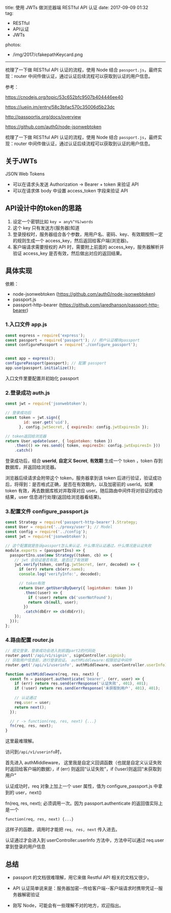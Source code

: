 title: 使用 JWTs 做浏览器端 RESTful API 认证
date: 2017-09-09 01:32  
tag:
 - RESTful
 - API认证
 - JWTs

photos:
 - /img/2017/cfakepathKeycard.png 
---

梳理了一下做 RESTful API 认证的流程，使用 Node 结合 `passport.js`，最终实现：router 中间件做认证，通过认证后续流程可以获取到认证的用户信息。

<!--more-->

参考：

https://cnodejs.org/topic/53c652bfc9507b404446ee40

https://juejin.im/entry/58c3bfac570c35006d5b23dc

http://passportjs.org/docs/overview

https://github.com/auth0/node-jsonwebtoken

梳理了一下做 RESTful API 认证的流程，使用 Node 结合 `passport.js`，最终实现：router 中间件做认证，通过认证后续流程可以获取到认证的用户信息。
## 关于JWTs
JSON Web Tokens

- 可以在请求头发送 Authorization -> Bearer  + token 来验证 API
- 可以在请求体 body 中设置 access_token 字段来验证 API

## API设计中的token的思路
1. 设定一个密钥比如 `key = any%^Y&)words`
2. 这个 key 只有发送方(服务器)知道
3. 登录授权时，服务器组合各个参数，用用户名、密码、key、有效期按照一定的规则生成一个 access_key，然后返回给客户端(浏览器)。
4. 客户端请求需要授权的 API 时，需要附上前面的 access_key，服务器解析并验证 access_key 是否有效，然后做出对应的返回结果。

## 具体实现
依赖：

- node-jsonwebtoken (https://github.com/auth0/node-jsonwebtoken)
- passport.js
- passport-http-bearer (https://github.com/jaredhanson/passport-http-bearer)

### 1.入口文件 app.js
```js
const express = require('express');
const passport = require('passport'); // 用户认证模块passport
const configurePassport = require('./configure_passport');


const app = express();
configurePassport(passport); // 配置 passport
app.use(passport.initialize());
```

入口文件里要配置并初始化 passport

### 2.登录成功 auth.js
```js
const jwt = require('jsonwebtoken');

// 登录成功后
const token = jwt.sign({
        id: user.get('uid'),
      }, config.jwtSecret, { expiresIn: config.jwtExpiresIn });

// token返回给浏览器
return User.update(user, { logintoken: token })
	.then(() => res.send({ token, expiresIn: config.jwtExpiresIn }))
	.catch()

```

登录成功后，结合 **userId**, **自定义 Secret**, **有效期** 生成一个 token ，token 存到数据库，并返回给浏览器。

浏览器后续请求会附带这个 token，服务器拿到该 token 后进行验证，验证成功后，将得到：是否格式正确，是否在有效期内，以及加密前的 userId。如果 token 有效，再去数据库核对并取得对应 user。随后路由中间件将对验证的成功结果，user 信息进行处理(返回给浏览器看结果)。
### 3.配置文件 configure_passport.js
```js
const Strategy = require('passport-http-bearer').Strategy;
const User = require('../proxy/user'); // Model
const config = require('../config');
const jwt = require('jsonwebtoken');

// 这个配置就是告诉passport怎么来认证，什么情况认证通过，什么情况是认证失败
module.exports = (passportIns) => {
  passportIns.use(new Strategy((token, cb) => {
    // jwt 会验证是否有效, 是否过了有效期
    jwt.verify(token, config.jwtSecret, (err, decoded) => {
      if (err) return cb(err.name);
      console.log('verifyInfo:', decoded);

      // token有效
      return User.getUsersByQuery({ logintoken: token })
        .then((user) => {
          if (!user) return cb('userNotFound');
          return cb(null, user);
        })
        .catch(dbErr => cb(dbErr));
    });
  }));
};
```

### 4.路由配置 router.js
```js
// 提交登录，登录成功会进入到前面part2的代码处
router.post('/api/v1/signin', signController.signin);
// 获取用户信息前，进行登录验证。 authMiddleware:权限验证中间件
router.get('/api/v1/userinfo', authMiddleware, userController.userInfo);

function authMiddleware(req, res, next) {
  const fn = passport.authenticate('bearer', (err, user) => {
    if (err) return res.send(errResponse('认证失败', 401), 401);
    if (!user) return res.send(errResponse('未获取到用户', 401), 401);
    
    // 认证通过
    req.user = user;
    return next();
  });

  // r -> function(req, res, next) {...}
  fn(req, res, next);
}
```
这里最难理解。

访问到`/api/v1/userinfo`时，

首先进入 authMiddleware， 这里我是自定义回调函数（也就是自定义认证失败时返回给客户端的数据），if (err) 则返回“认证失败”，if (!user)则返回“未获取到用户”

认证成功时，req 对象上加上一个 user 属性，值为 configure_passport.js 中拿到的 user，next()

fn(req, res, next); 必须调用一次。因为 passport.authenticate 的返回值实际上是一个
```
function(req, res, next) {...}
```
这样子的函数，调用时才能把 `req, res, next` 传入进去。

认证通过才会进入到 userController.userInfo 方法中，方法中可以通过 req.user 拿到登录的用户信息

## 总结
- passport 的文档很难理解，用它来做 Restful API 相关的文档又很少。

- API 认证简单说来是：服务器加密--传给客户端--客户端请求时携带凭证--服务器解密验证

- 刚写 Node，可能会有一些理解不对的地方，欢迎指出。


